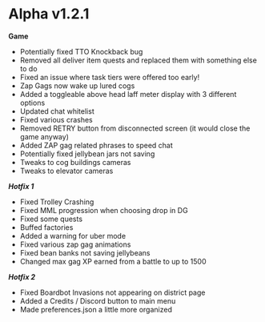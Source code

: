Alpha v1.2.1
=======
**Game**
- Potentially fixed TTO Knockback bug
- Removed all deliver item quests and replaced them with something else to do
- Fixed an issue where task tiers were offered too early!
- Zap Gags now wake up lured cogs
- Added a toggleable above head laff meter display with 3 different options
- Updated chat whitelist
- Fixed various crashes
- Removed RETRY button from disconnected screen (it would close the game anyway)
- Added ZAP gag related phrases to speed chat
- Potentially fixed jellybean jars not saving
- Tweaks to cog buildings cameras
- Tweaks to elevator cameras

***Hotfix 1***
- Fixed Trolley Crashing
- Fixed MML progression when choosing drop in DG
- Fixed some quests
- Buffed factories
- Added a warning for uber mode
- Fixed various zap gag animations
- Fixed bean banks not saving jellybeans
- Changed max gag XP earned from a battle to up to 1500

***Hotfix 2***
- Fixed Boardbot Invasions not appearing on district page
- Added a Credits / Discord button to main menu
- Made preferences.json a little more organized

